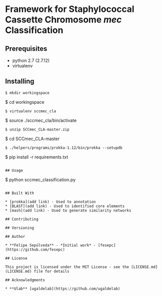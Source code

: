 # Framework for Staphylococcal Cassette Chromosome *mec* Classification 

## Prerequisites

* python 2.7 (2.7.12)
* virtualenv

## Installing

```
$ mkdir workingspace

```
$ cd workingspace

```
$ virtualenv sccmec_cla

```
$ source ./sccmec_cla/bin/activate

```
$ unzip SCCmec_CLA-master.zip

```
$ cd SCCmec_CLA-master

```
$ ./helpers/programs/prokka-1.12/bin/prokka --setupdb

```
$ pip install -r requirements.txt
```

## Usage

```
$ python sccmec_classification.py
```

## Built With

* [prokka](add link) - Used to annotation
* [BLAST](add link) - Used to identified core elements
* [mash](add link) - Used to generate similarity networks

## Contributing

## Versioning

## Author

* **Felipe Sepúlveda** - *Initial work* - [fesepc](https://github.com/fesepc)

## License

This project is licensed under the MIT License - see the [LICENSE.md](LICENSE.md) file for details

## Acknowledgments

* **Ulab** [ugaldelab](https://github.com/ugaldelab) 

